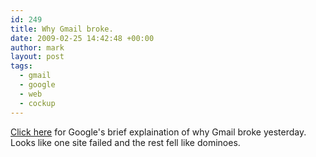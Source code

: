 ```yaml
---
id: 249
title: Why Gmail broke.
date: 2009-02-25 14:42:48 +00:00
author: mark
layout: post
tags:
  - gmail
  - google
  - web
  - cockup
---
```

[Click here](http://gmailblog.blogspot.com/2009/02/update-on-todays-gmail-outage.html) for Google's brief explaination of why Gmail broke yesterday. Looks like one site failed and the rest fell like dominoes.

